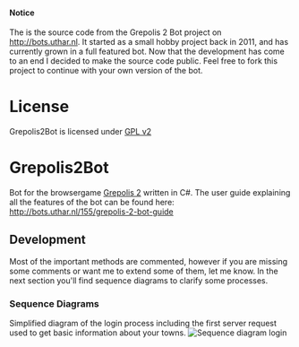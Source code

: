 #### Notice
The is the source code from the Grepolis 2 Bot project on http://bots.uthar.nl.
It started as a small hobby project back in 2011, and has currently grown in a full featured bot. Now that the development has come to an end I decided to make the source code public. Feel free to fork this project to continue with your own version of the bot.

# License
Grepolis2Bot is licensed under [GPL v2](https://github.com/josdemmers/Grepolis2Bot/blob/master/README.md)

# Grepolis2Bot
Bot for the browsergame [Grepolis 2](http://en.grepolis.com/) written in C#. The user guide explaining all the features of the bot can be found here:
http://bots.uthar.nl/155/grepolis-2-bot-guide

## Development
Most of the important methods are commented, however if you are missing some comments or want me to extend some of them, let me know. In the next section you'll find sequence diagrams to clarify some processes.

### Sequence Diagrams
Simplified diagram of the login process including the first server request used to get basic information about your towns.
![Sequence diagram login](http://i58.tinypic.com/1zml64p.png)





